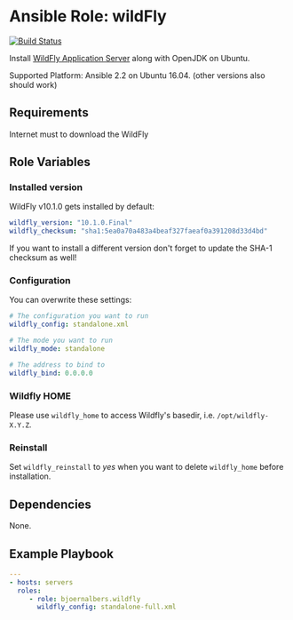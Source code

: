 # Ansible Role: wildFly

[![Build Status](https://travis-ci.org/bjoernalbers/ansible-role-wildfly.svg?branch=master)](https://travis-ci.org/bjoernalbers/ansible-role-wildfly)

Install [WildFly Application Server](http://wildfly.org) along with OpenJDK on
Ubuntu.

Supported Platform: Ansible 2.2 on Ubuntu 16.04. (other versions also should work)


## Requirements

Internet must to download the WildFly


## Role Variables

### Installed version

WildFly v10.1.0 gets installed by default:

```yaml
wildfly_version: "10.1.0.Final"
wildfly_checksum: "sha1:5ea0a70a483a4beaf327faeaf0a391208d33d4bd"
```

If you want to install a different version don't forget to update the SHA-1
checksum as well!

### Configuration

You can overwrite these settings:

```yaml
# The configuration you want to run
wildfly_config: standalone.xml

# The mode you want to run
wildfly_mode: standalone

# The address to bind to
wildfly_bind: 0.0.0.0
```

### Wildfly HOME

Please use `wildfly_home` to access Wildfly's basedir, i.e.
`/opt/wildfly-X.Y.Z`.

### Reinstall

Set `wildfly_reinstall` to *yes* when you want to delete `wildfly_home` before
installation.

## Dependencies

None.


## Example Playbook

```yaml
---
- hosts: servers
  roles:
     - role: bjoernalbers.wildfly
       wildfly_config: standalone-full.xml
```